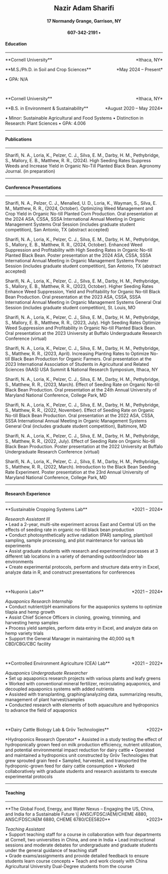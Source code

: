 
<center>
<h2>
Nazir Adam Sharifi
</h1>
</center>
<center>
<h4>
17 Normandy Grange, Garrison, NY
</h2>
</center>
<center>
<h4>
607-342-2191 • <nas258@cornell.edu>
</h1>
</center>

#### **Education**

<hr/>
<p style="text-align:left;">
**Cornell University** <span style="float:right;"> *Ithaca, NY*</span>
<p style="text-align:left;">
**M.S./Ph.D. in Soil and Crop Sciences** <span style="float:right;">*May
2024 – Present* </span>
</p>

• GPA: N/A

<br/>

<p style="text-align:left;">
**Cornell University** <span style="float:right;"> *Ithaca, NY* </span>
<p style="text-align:left;">
**B.S. in Environment & Sustainability** <span style="float:right;">
*August 2020 – May 2024* </span>
</p>
• Minor: Sustainable Agricultural and Food Systems  
• Distinction in Research: Plant Sciences  
• GPA: 4.006  
<hr/>

#### **Publications**

<hr/>
Sharifi, N. A., Loria, K., Pelzer, C. J., Silva, E. M., Darby, H. M.,
Pethybridge, S., Mallory, E. B., Matthew, R. R., (2024). High Seeding
Rates Suppress Weeds and Increase Yield in Organic No-Till Planted Black
Bean. Agronomy Journal. (in preparation)
<hr/>

#### **Conference Presentations**

<hr/>

Sharifi, N. A., Pelzer, C. J., Menalled, U. D., Loria, K., Wayman, S.,
Silva, E. M., Matthew, R. R., (2024, October). Optimizing Weed
Management and Crop Yield in Organic No-till Planted Corn Production.
Oral presentation at the 2024 ASA, CSSA, SSSA International Annual
Meeting in Organic Management Systems Oral Session (includes graduate
student competition), San Antonio, TX (abstract accepted)

Sharifi, N. A., Loria, K., Pelzer, C. J., Silva, E. M., Darby, H. M.,
Pethybridge, S., Mallory, E. B., Matthew, R. R., (2024, October).
Enhanced Weed Suppression and Profitability with High Seeding Rates in
Organic No-till Planted Black Bean. Poster presentation at the 2024 ASA,
CSSA, SSSA International Annual Meeting in Organic Management Systems
Poster Session (includes graduate student competition), San Antonio, TX
(abstract accepted)

Sharifi, N. A., Loria, K., Pelzer, C. J., Silva, E. M., Darby, H. M.,
Pethybridge, S., Mallory, E. B., Matthew, R. R., (2023, October). Higher
Seeding Rates Enhance Weed Suppression, Yield and Profitability for
Organic No-till Black Bean Production. Oral presentation at the 2023
ASA, CSSA, SSSA International Annual Meeting in Organic Management
Systems General Oral Session (includes graduate student competition),
St. Louis, MO

Sharifi, N. A., Loria, K., Pelzer, C. J., Silva, E. M., Darby, H. M.,
Pethybridge, S., Mallory, E. B., Matthew, R. R., (2023, July). High
Seeding Rates Optimize Weed Suppression and Profitability in Organic
No-till Planted Black Bean. Oral presentation at the 2023 University at
Buffalo Undergraduate Research Conference (virtual)

Sharifi, N. A., Loria, K., Pelzer, C. J., Silva, E. M., Darby, H. M.,
Pethybridge, S., Matthew, R. R., (2023, April). Increasing Planting
Rates to Optimize No-till Black Bean Production for Organic Farmers.
Oral presentation at the 2023 International Association of Students in
Agricultural and Related Sciences (IAAS) USA Summit & National Research
Symposium, Ithaca, NY

Sharifi, N. A., Loria, K., Pelzer, C. J., Silva, E. M., Darby, H. M.,
Pethybridge, S., Matthew, R. R., (2023, March). Effect of Seeding Rate
on Organic No-till Black Bean Production. Oral presentation at the 24th
Annual University of Maryland National Conference, College Park, MD

Sharifi, N. A., Loria, K., Pelzer, C. J., Silva, E. M., Darby, H. M.,
Pethybridge, S., Matthew, R. R., (2022, November). Effect of Seeding
Rate on Organic No-till Black Bean Production. Oral presentation at the
2022 ASA, CSSA, SSSA International Annual Meeting in Organic Management
Systems General Oral (includes graduate student competition), Baltimore,
MD

Sharifi, N. A., Loria, K., Pelzer, C. J., Silva, E. M., Darby, H. M.,
Pethybridge, S., Matthew, R. R., (2022, July). Effect of Seeding Rate on
Organic No-till Black Bean Production. Poster presentation at the 2022
University at Buffalo Undergraduate Research Conference (virtual)

Sharifi, N. A., Loria, K., Pelzer, C. J., Silva, E. M., Darby, H. M.,
Pethybridge, S., Matthew, R. R., (2022, March). Introduction to the
Black Bean Seeding Rate Experiment. Poster presentation at the 23rd
Annual University of Maryland National Conference, College Park, MD
<hr/>

#### **Research Experience**

<hr/>
<p style="text-align:left;">
**Sustainable Cropping Systems Lab** <span style="float:right;"> *2021 –
2024* </span>
</p>

*Research Assistant III*  
• Lead a 2-year, multi-site experiment across East and Central US on the
effects of seeding rate in organic no-till black bean production  
• Conduct photosynthetically active radiation (PAR) sampling, plant/soil
sampling, sample processing, and plot maintenance for various lab
experiments  
• Assist graduate students with research and experimental processes at 3
different lab locations in a variety of demanding outdoor/indoor lab
environments  
• Create experimental protocols, perform and structure data entry in
Excel, analyze data in R, and construct presentations for conferences

<br/>

<p style="text-align:left;">
**Nuponix Labs** <span style="float:right;"> *2021 – 2024* </span>
</p>

*Aquaponics Research Internship*  
• Conduct nutrient/pH examinations for the aquaponics systems to
optimize tilapia and hemp growth  
• Assist Chief Science Officers in cloning, growing, trimming, and
harvesting hemp samples  
• Process yield samples, perform data entry in Excel, and analyze data
on hemp variety trials  
• Support the General Manager in maintaining the 40,000 sq ft
CBD/CBG/CBC facility

<br/>

<p style="text-align:left;">
**Controlled Environment Agriculture (CEA) Lab**
<span style="float:right;"> *2021 – 2022* </span>
</p>

*Aquaponics Undergraduate Researcher*  
• Set up aquaponics research projects with various plants and leafy
greens  
• Worked with conventional mineral fertilizer, recirculating aquaponics,
and decoupled aquaponics systems with added nutrients  
• Assisted with transplanting, graphing/analyzing data, summarizing
results, management of plant harvest/samples  
• Conducted research with elements of both aquaculture and hydroponics
to advance the field of aquaponics

<br/>

<p style="text-align:left;">
**Dairy Cattle Biology Lab & Grōv Technologies**
<span style="float:right;"> *2022* </span>
</p>
*Hydroponics Research Operator*  
• Assisted in a study testing the effect of hydroponically grown feed on
milk production efficiency, nutrient utilization, and potential
environmental impact reduction for dairy cattle  
• Operated and maintained a hydroponics unit constructed by Grōv
Technologies that grew sprouted grain feed  
• Sampled, harvested, and transported the hydroponic-grown feed for
dairy cattle consumption  
• Worked collaboratively with graduate students and research assistants
to execute experimental protocols  
<hr/>

#### **Teaching**

<hr/>
<p style="text-align:left;">
**The Global Food, Energy, and Water Nexus – Engaging the US, China, and
India for a Sustainable Future \| ANSC/FDSC/AEM/CHEME 4880,
ANSC/FDSC/AEM 6880, CHEME 6780/CEE5820** <span style="float:right;">
*2023* </span>
</p>

*Teaching Assistant*  
• Support teaching staff for a course in collaboration with four
departments at Cornell, two universities in China, and one in India •
Lead instructional sessions and moderate debates for undergraduate and
graduate students under the general guidance of teaching staff  
• Grade exams/assignments and provide detailed feedback to ensure
students learn course concepts • Teach and work closely with China
Agricultural University Dual-Degree students from the course

<br/>
